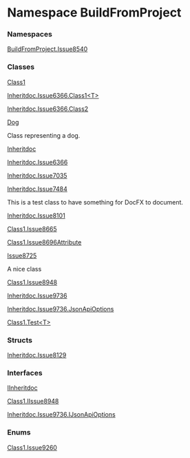﻿# <a id="BuildFromProject"></a> Namespace BuildFromProject

### Namespaces

 [BuildFromProject.Issue8540](BuildFromProject.Issue8540.md)

### Classes

 [Class1](BuildFromProject.Class1.md)

 [Inheritdoc.Issue6366.Class1<T\>](BuildFromProject.Inheritdoc.Issue6366.Class1\-1.md)

 [Inheritdoc.Issue6366.Class2](BuildFromProject.Inheritdoc.Issue6366.Class2.md)

 [Dog](BuildFromProject.Dog.md)

Class representing a dog.

 [Inheritdoc](BuildFromProject.Inheritdoc.md)

 [Inheritdoc.Issue6366](BuildFromProject.Inheritdoc.Issue6366.md)

 [Inheritdoc.Issue7035](BuildFromProject.Inheritdoc.Issue7035.md)

 [Inheritdoc.Issue7484](BuildFromProject.Inheritdoc.Issue7484.md)

This is a test class to have something for DocFX to document.

 [Inheritdoc.Issue8101](BuildFromProject.Inheritdoc.Issue8101.md)

 [Class1.Issue8665](BuildFromProject.Class1.Issue8665.md)

 [Class1.Issue8696Attribute](BuildFromProject.Class1.Issue8696Attribute.md)

 [Issue8725](BuildFromProject.Issue8725.md)

A nice class

 [Class1.Issue8948](BuildFromProject.Class1.Issue8948.md)

 [Inheritdoc.Issue9736](BuildFromProject.Inheritdoc.Issue9736.md)

 [Inheritdoc.Issue9736.JsonApiOptions](BuildFromProject.Inheritdoc.Issue9736.JsonApiOptions.md)

 [Class1.Test<T\>](BuildFromProject.Class1.Test\-1.md)

### Structs

 [Inheritdoc.Issue8129](BuildFromProject.Inheritdoc.Issue8129.md)

### Interfaces

 [IInheritdoc](BuildFromProject.IInheritdoc.md)

 [Class1.IIssue8948](BuildFromProject.Class1.IIssue8948.md)

 [Inheritdoc.Issue9736.IJsonApiOptions](BuildFromProject.Inheritdoc.Issue9736.IJsonApiOptions.md)

### Enums

 [Class1.Issue9260](BuildFromProject.Class1.Issue9260.md)

